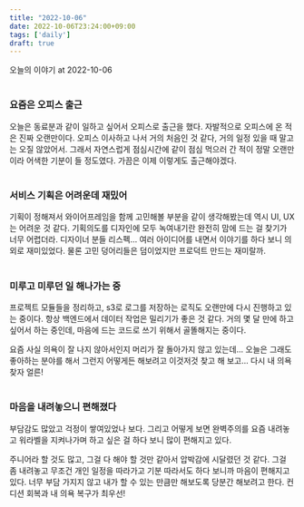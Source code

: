 ```yaml
---
title: "2022-10-06"
date: 2022-10-06T23:24:00+09:00
tags: ['daily']
draft: true
---
```

오늘의 이야기 at 2022-10-06
<!--more--> 

#
### 요즘은 오피스 출근
오늘은 동료분과 같이 일하고 싶어서 오피스로 출근을 했다. 
자발적으로 오피스에 온 적은 진짜 오랜만이다. 
오피스 이사하고 나서 거의 처음인 것 같다, 거의 일정 있을 때 말고는 오질 않았어서.
그래서 자연스럽게 점심시간에 같이 점심 먹으러 간 적이 정말 오랜만이라 어색한 기분이 들 정도였다. 
가끔은 이제 이렇게도 출근해야겠다.


#
### 서비스 기획은 어려운데 재밌어
기획이 정해져서 와이어프레임을 함께 고민해볼 부분을 같이 생각해봤는데 역시 UI, UX는 어려운 것 같다. 
기획의도를 디자인에 모두 녹여내기란 완전히 맘에 드는 걸 찾기가 너무 어렵더라. 
디자이너 분들 리스펙... 
여러 아이디어를 내면서 이야기를 하다 보니 의외로 재미있었다. 
물론 고민 덩어리들은 덤이었지만 프로덕트 만드는 재미랄까.


#
### 미루고 미루던 일 해나가는 중
프로젝트 모듈들을 정리하고, s3로 로그를 저장하는 로직도 오랜만에 다시 진행하고 있는 중이다. 
항상 백엔드에서 데이터 작업은 밀리기가 좋은 것 같다. 
거의 몇 달 만에 하고 싶어서 하는 중인데, 마음에 드는 코드로 쓰기 위해서 골똘해지는 중이다.

요즘 사실 의욕이 잘 나지 않아서인지 머리가 잘 돌아가지 않고 있는데... 
오늘은 그래도 좋아하는 분야를 해서 그런지 어떻게든 해보려고 이것저것 찾고 해 보고... 
다시 내 의욕 찾자 얼른!


#
### 마음을 내려놓으니 편해졌다
부담감도 많았고 걱정이 쌓여있었나 보다. 
그리고 어떻게 보면 완벽주의를 요즘 내려놓고 워라벨을 지켜나가며 하고 싶은 걸 하다 보니 많이 편해지고 있다.

주니어라 할 것도 많고, 그걸 다 해야 할 것만 같아서 압박감에 시달렸던 것 같다. 
그걸 좀 내려놓고 무조건 개인 일정을 따라가고 기분 따라서도 하다 보니까 마음이 편해지고 있다. 
너무 부담 가지지 않고 내가 할 수 있는 만큼만 해보도록 당분간 해보려고 한다. 
컨디션 회복과 내 의욕 복구가 최우선!


